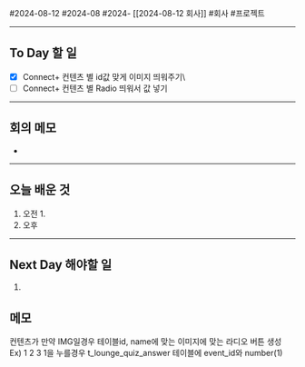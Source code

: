 #2024-08-12 #2024-08 #2024- [[2024-08-12 회사]]
#회사 #프로젝트

---
## To Day 할 일
- [x] Connect+ 컨텐츠 별 id값 맞게 이미지 띄워주기\
- [ ] Connect+ 컨텐츠 별 Radio 띄워서 값 넣기
---
## 회의 메모
- 
---
## 오늘 배운 것
1. 오전
    1. 
2. 오후

---
## Next Day 해야할 일
1. 


## 메모

컨텐츠가 만약 IMG일경우
테이블id, name에 맞는 이미지에 맞는 라디오 버튼 생성 Ex) 1 2 3
1을 누를경우 t_lounge_quiz_answer 테이블에 event_id와 number(1) 